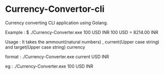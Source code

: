 # Currency-Convertor-cli
Currency converting CLI application using Golang.

Example : 
$ ./Currency-Converter.exe 100 USD INR
100 USD = 8214.00 INR

Usage : It takes the ammount(natural numbers) , current(Upper case string) and target(Upper case string) currency 

format :     ./Currency-Converter.exe current USD INR

eg     :     ./Currency-Converter.exe 100 USD INR
